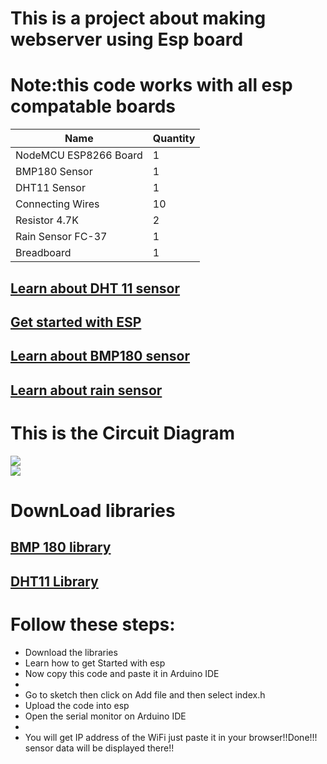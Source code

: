 <h1>This is a project about making webserver using Esp board </h1>
<h1>Note:this code works with all esp compatable boards</h1>

| Name          | Quantity |
| ------------- | ------------- |
| NodeMCU ESP8266 Board  | 1  |
|BMP180 Sensor| 1  |
| DHT11 Sensor  | 1  |
| Connecting Wires  | 10  |
| Resistor 4.7K| 2  |
| Rain Sensor FC-37  |1 |
| 	Breadboard  | 1  |

<a href="https://components101.com/sensors/dht11-temperature-sensor"><h2>Learn about DHT 11 sensor</h2></a>

<a href="https://www.electronicshub.org/getting-started-with-nodemcu/"><h2>Get started with ESP</h2></a>

<a href="https://www.adafruit.com/product/1603"><h2>Learn about BMP180 sensor</h2></a>

<a href="https://circuitdigest.com/microcontroller-projects/rain-detector-using-arduino"><h2>Learn about rain sensor</h2></a>


<h1>This is the Circuit Diagram</h1>
<div><img src="/images/circuit_digram"></div>

<div><img src="/images/esp"></div>


<h1>DownLoad libraries</h1>

<a href="https://drive.google.com/file/d/1nImv_I2H8WENMSzJyR9h0i8xoXi2Nb2q/view"><h2>BMP 180 library</h2></a>

<a href="https://drive.google.com/file/d/1PZadxsEiJLc7PAz703sbui-0jyRSMpfM/view"><h2>DHT11 Library</h2></a>


<h1>Follow these steps:</h1>
<ul>
<li>Download the libraries</li>
<li>Learn how to get Started with esp</li>
<li>Now copy this code and paste it in Arduino IDE<li>
<li>Go to sketch then click on Add file and then select index.h</li>
<li>Upload the code into esp</li>
<li>Open the serial monitor on Arduino IDE<li>
<li>You will get IP address of the WiFi just paste it in your browser!!Done!!! sensor data will be displayed there!!</li>
</ul>
